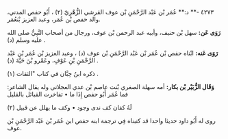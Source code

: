 ٤٢٧٣ -** د:** عُمَر بْن عَبْد الرَّحْمَنِ بْن عوف القرشي الزُّهْرِيّ (٢) ، أَبُو حفص المدني، والد حفص بْن عُمَر، وعبد العزيز بْنعُمَر.

**رَوَى عَن:** سهل بْن حنيف، وأبيه عبد الرحمن بْن عوف، ورجال من أصحاب النَّبِيُّ صلى الله عليه وسلم (د) .

**رَوَى عَنه:** ابْناه حفص بْن عُمَر بْن عَبْد الرَّحْمَنِ بْن عوف (د) ، وعبد العزيز بْن عُمَر بْن عَبْد الرَّحْمَنِ بْنِ عَوْفٍ، وعَمْرو بْنَ حَيَّةَ (د) .

ذكره ابنُ حِبَّان في كتاب "الثقات (١) .

**وَقَال الزُّبَيْر بْن بكار:** أمه سهلة الصغري بْنت عاصم بْن عدي العجلاني وله يقال الشاعر: فما عُمَر أَبُو حفص إِذَا ما • تفاخرت القبائل بالقليل

لَهُ كفان كف ندى وجود • وكف ما يهلل عن قبيل (٢)

روى له أَبُو داود حديثا واحدا قد كتبناه فِي ترجمة ابنه حفص ابن عُمَر بْن عَبْد الرَّحْمَنِ بْن عوف.